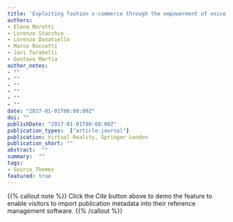 ```yaml
---
title: 'Exploiting fashion x-commerce through the empowerment of voice in the fashion virtual reality arena  Integrating voice assistant and virtual reality technologies for fashion communication'
authors:
- Elena Morotti
- Lorenzo Stacchio
- Lorenzo Donatiello
- Marco Roccetti
- Jari Tarabelli
- Gustavo Marfia
author_notes:
- ""
- ""
- ""
- ""
- ""
- ""
date: "2017-01-01T00:00:00Z"
doi: ""
publishDate: "2017-01-01T00:00:00Z"
publication_types:  ["article-journal"]
publication: Virtual Reality, Springer London
publication_short: ""
abstract:  ""
summary:  ""
tags:
- Source Themes
featured: true
---
```

{{% callout note %}}
 Click the *Cite* button above to demo the feature to enable visitors to import publication metadata into their reference management software. 
{{% /callout %}}
